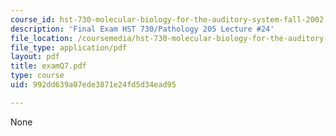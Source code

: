 ```yaml
---
course_id: hst-730-molecular-biology-for-the-auditory-system-fall-2002
description: 'Final Exam HST 730/Pathology 205 Lecture #24'
file_location: /coursemedia/hst-730-molecular-biology-for-the-auditory-system-fall-2002/992dd639a07ede3871e24fd5d34ead95_examQ7.pdf
file_type: application/pdf
layout: pdf
title: examQ7.pdf
type: course
uid: 992dd639a07ede3871e24fd5d34ead95

---
```

None